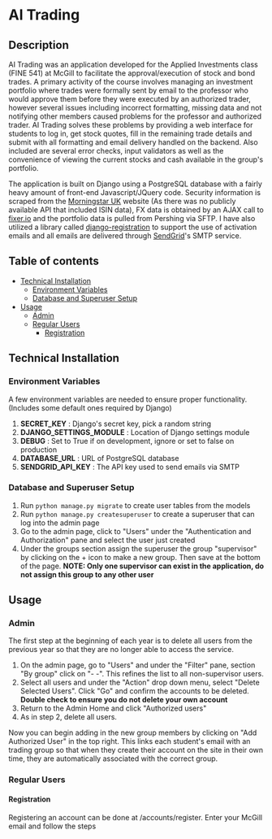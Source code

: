 # AI Trading

## Description

AI Trading was an application developed for the Applied Investments class (FINE 541) at McGill to facilitate the approval/execution of stock and bond trades. A primary activity of the course involves managing an investment portfolio where trades were formally sent by email to the professor who would approve them before they were executed by an authorized trader, however several issues including incorrect formatting, missing data and not notifying other members caused problems for the professor and authorized trader. AI Trading solves these problems by providing a web interface for students to log in, get stock quotes, fill in the remaining trade details and submit with all formatting and email delivery handled on the backend. Also included are several error checks, input validators as well as the convenience of viewing the current stocks and cash available in the group's portfolio.

The application is built on Django using a PostgreSQL database with a fairly heavy amount of front-end Javascript/JQuery code. Security information is scraped from the [Morningstar UK](http://www.morningstar.co.uk/uk/) website (As there was no publicly available API that included ISIN data), FX data is obtained by an AJAX call to [fixer.io](http://fixer.io/) and the portfolio data is pulled from Pershing via SFTP. I have also utilized a library called [django-registration](https://django-registration.readthedocs.io) to support the use of activation emails and all emails are delivered through [SendGrid](https://sendgrid.com/)'s SMTP service.

## Table of contents

- [Technical Installation](#technical-installation)
  * [Environment Variables](#environment-variables)
  * [Database and Superuser Setup](#database-and-superuser-setup)
- [Usage](#usage)
  * [Admin](#admin)
  * [Regular Users](#regular-users)
    + [Registration](#registration)

## Technical Installation

### Environment Variables
A few environment variables are needed to ensure proper functionality. (Includes some default ones required by Django)

1. **SECRET_KEY** : Django's secret key, pick a random string
2. **DJANGO_SETTINGS_MODULE** : Location of Django settings module
2. **DEBUG** : Set to True if on development, ignore or set to false on production
3. **DATABASE_URL** : URL of PostgreSQL database
4. **SENDGRID_API_KEY** : The API key used to send emails via SMTP

### Database and Superuser Setup

1. Run `python manage.py migrate` to create user tables from the models
2. Run `python manage.py createsuperuser` to create a superuser that can log into the admin page
3. Go to the admin page, click to "Users" under the "Authentication and Authorization" pane and select the user just created
4. Under the groups section assign the superuser the group "supervisor" by clicking on the + icon to make a new group. Then save at the bottom of the page.
**NOTE: Only one supervisor can exist in the application, do not assign this group to any other user**

## Usage

### Admin

The first step at the beginning of each year is to delete all users from the previous year so that they are no longer able to access the service.
1. On the admin page, go to "Users" and under the "Filter" pane, section "By group" click on "- -". This refines the list to all non-supervisor users.
2. Select all users and under the "Action" drop down menu, select "Delete Selected Users". Click "Go" and confirm the accounts to be deleted. **Double check to ensure you do not delete your own account**
3. Return to the Admin Home and click "Authorized users"
4. As in step 2, delete all users.

Now you can begin adding in the new group members by clicking on "Add Authorized User" in the top right. This links each student's email with an trading group so that when they create their account on the site in their own time, they are automatically associated with the correct group.

### Regular Users

#### Registration
Registering an account can be done at /accounts/register. Enter your McGill email and follow the steps